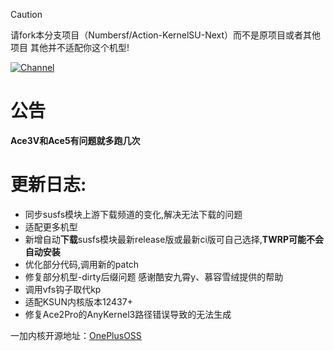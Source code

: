 
> [!CAUTION]
> 
>请fork本分支项目（Numbersf/Action-KernelSU-Next）而不是原项目或者其他项目 其他并不适配你这个机型!
 
[![Channel](https://img.shields.io/badge/Follow-Telegram-blue.svg?logo=telegram)](https://t.me/taichi91) 
 
# 公告
**Ace3V和Ace5有问题就多跑几次**
#
# 更新日志:
- 同步susfs模块上游下载频道的变化,解决无法下载的问题
- 适配更多机型
- 新增自动**下载**susfs模块最新release版或最新ci版可自己选择,**TWRP可能不会自动安装**
- 优化部分代码,调用新的patch
- 修复部分机型-dirty后缀问题 感谢酷安九霄y、慕容雪绒提供的帮助
- 调用vfs钩子取代kp
- 适配KSUN内核版本12437+
- 修复Ace2Pro的AnyKernel3路径错误导致的无法生成
 
一加内核开源地址：[OnePlusOSS](https://github.com/OnePlusOSS/kernel_manifest)


